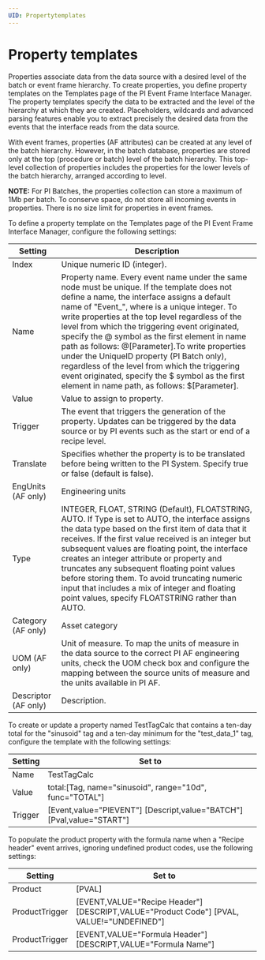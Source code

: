```yaml
---
UID: Propertytemplates
---
```


# Property templates

Properties associate data from the data source with a desired level of the batch or event frame hierarchy. To create properties, you define property templates on the Templates page of the PI Event Frame Interface Manager. The property templates specify the data to be extracted and the level of the hierarchy at which they are created. Placeholders, wildcards and advanced parsing features enable you to extract precisely the desired data from the events that the interface reads from the data source.

With event frames, properties (AF attributes) can be created at any level of the batch hierarchy. However, in the batch database, properties are stored only at the top (procedure or batch) level of the batch hierarchy. This top-level collection of properties includes the properties for the lower levels of the batch hierarchy, arranged according to level.
	
**NOTE:** For PI Batches, the properties collection can store a maximum of 1Mb per batch. To conserve space, do not store all incoming events in properties. There is no size limit for properties in event frames.

To define a property template on the Templates page of the PI Event Frame Interface Manager, configure the following settings:

| Setting | Description |
| ------- | ----------- |
| Index | Unique numeric ID (integer). |
| Name | Property name. Every event name under the same node must be unique. If the template does not define a name, the interface assigns a default name of "Event_<n>", where <n> is a unique integer. To write properties at the top level regardless of the level from which the triggering event originated, specify the @ symbol as the first element in name path as follows: @\[Parameter].To write properties under the UniqueID property (PI Batch only), regardless of the level from which the triggering event originated, specify the $ symbol as the first element in name path, as follows: $\[Parameter]. |
| Value | Value to assign to property. |
| Trigger | The event that triggers the generation of the property. Updates can be triggered by the data source or by PI events such as the start or end of a recipe level. |
| Translate | Specifies whether the property is to be translated before being written to the PI System. Specify true or false (default is false). |
| EngUnits (AF only) | Engineering units |
| Type | INTEGER, FLOAT, STRING (Default), FLOATSTRING, AUTO. If Type is set to AUTO, the interface assigns the data type based on the first item of data that it receives. If the first value received is an integer but subsequent values are floating point, the interface creates an integer attribute or property and truncates any subsequent floating point values before storing them. To avoid truncating numeric input that includes a mix of integer and floating point values, specify FLOATSTRING rather than AUTO. |
| Category (AF only) | Asset category |
| UOM (AF only) | Unit of measure. To map the units of measure in the data source to the correct PI AF engineering units, check the UOM check box and configure the mapping between the source units of measure and the units available in PI AF. |
| Descriptor (AF only) | Description. |

To create or update a property named TestTagCalc that contains a ten-day total for the "sinusoid" tag and a ten-day minimum for the "test_data_1" tag, configure the template with the following settings:

| Setting | Set to |
| ------- | ------ | 
| Name | TestTagCalc |
| Value | total:[Tag, name="sinusoid", range="10d", func="TOTAL"] |
| Trigger | [Event,value="PIEVENT"] [Descript,value="BATCH"] [Pval,value="START"] |

To populate the product property with the formula name when a "Recipe header" event arrives, ignoring undefined product codes, use the following settings:

| Setting | Set to |
| ------- | ------ |
| Product | [PVAL] |
| ProductTrigger | [EVENT,VALUE="Recipe Header"] [DESCRIPT,VALUE="Product Code"] [PVAL, VALUE!="UNDEFINED"] |
| ProductTrigger | [EVENT,VALUE="Formula Header"] [DESCRIPT,VALUE="Formula Name"] |